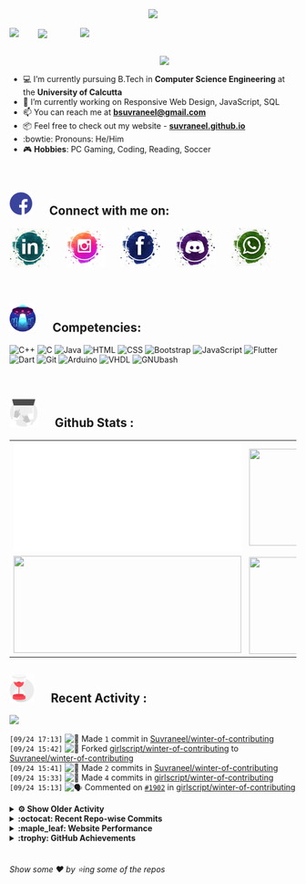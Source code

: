 <!--
[![Header](https://raw.githubusercontent.com/Suvraneel/Suvraneel/master/res/Github%20readme%20Header.png "Portfolio Website")]
(https://suvraneel.github.io/)
-->
<p align="center">
<img src="https://profile-counter.glitch.me/{Suvraneel}/count.svg"></p>

<p>
  <a href=https://open.spotify.com/user/4bio4arq8izb9sba4ly6al54v>
   <img align="right" src="https://spotify-diablo.vercel.app/api/spotify" height=auto width="380">
  </a>
  <img align="center" src="https://readme-typing-svg.herokuapp.com?font=Playfair+Display&color=F70000&size=30&center=true&vCenter=true&multiline=true&weight=100&height=100&width=220&lines=Hey+there%2C;I'm+Suvraneel+!">
  <img align="left" src="https://media.tenor.com/images/043986fe5f470eeb6d86515e6cda30fe/tenor.gif" width="50">
</p>
<br>
<a href="https://suvraneel.github.io" target="_blank"><img align='right' src="https://raw.githubusercontent.com/Suvraneel/Suvraneel/master/res/readme_banner.gif" width="240" height="auto"></a>
<br>

- :computer: I’m currently pursuing B.Tech in **Computer Science Engineering** at the **University of Calcutta**
- :crystal_ball: I’m currently working on Responsive Web Design, JavaScript, SQL
- :mailbox: You can reach me at **bsuvraneel@gmail.com**
- :package: Feel free to check out my website - [**suvraneel.github.io**](https://suvraneel.github.io/)
- :bowtie: Pronouns: He/Him
- :video_game: **Hobbies**: PC Gaming, Coding, Reading, Soccer

<br>
<h2 align=left>
<img src="https://raw.githubusercontent.com/Suvraneel/Suvraneel/master/res/social.gif" height="40" width= auto>
&nbsp;&nbsp;&nbsp;&nbsp;
Connect with me on:
<br></h2>

<p>
<a href="https://www.linkedin.com/in/suvraneel-bhuin" target="_blank">
<img src="https://raw.githubusercontent.com/Suvraneel/Suvraneel/master/res/in.png" height="70" width= auto></a>
&nbsp;&nbsp;&nbsp;&nbsp;&nbsp;
<a href="https://www.instagram.com/el_diablo_suvraneel" target="_blank">
<img src="https://github.com/Suvraneel/Suvraneel/blob/master/res/ig.png" height="70" width= auto></a>
&nbsp;&nbsp;&nbsp;&nbsp;&nbsp;
<!--<a href="https://github.com/Suvraneel" target="_blank">
<img src="https://raw.githubusercontent.com/Suvraneel/Suvraneel/master/res/github.png" height="35" width= auto></a>
&nbsp;&nbsp;&nbsp;&nbsp;&nbsp;-->
<a href="https://www.facebook.com/suvraneel.bhuin" target="_blank">
<img src="https://raw.githubusercontent.com/Suvraneel/Suvraneel/master/res/fb.png" height="70" width= auto></a>
&nbsp;&nbsp;&nbsp;&nbsp;&nbsp;
<a href="https://discord.com/users/851345743935045652/" id="discord">
<img src="https://raw.githubusercontent.com/Suvraneel/Suvraneel/master/res/dc.jpg" height="70" width= auto></a>
&nbsp;&nbsp;&nbsp;&nbsp;&nbsp;
<a href="https://api.whatsapp.com/send?phone=917001967224&text=Hi!%20Suvraneel!!" id="whatsapp">
<img src="https://raw.githubusercontent.com/Suvraneel/Suvraneel/master/res/wp.png" height="70" width= auto></a>
</p>

<!-- Attribution: "Icon made by Freepik from www.flaticon.com"-->
<!--
- **Gmail**: &nbsp;&nbsp;&nbsp;&nbsp;&nbsp;&nbsp;&nbsp;&nbsp;&nbsp;&nbsp;&nbsp;&nbsp; bsuvraneel@gmail.com
- **LinkedIn**: &nbsp;&nbsp;&nbsp;&nbsp;&nbsp;&nbsp;&nbsp;&nbsp; https://www.linkedin.com/in/suvraneel-bhuin/
- **Facebook**: &nbsp;&nbsp;&nbsp;&nbsp;&nbsp;&nbsp; https://www.facebook.com/suvraneel.bhuin
- **Instagram**: &nbsp;&nbsp;&nbsp;&nbsp;&nbsp; https://www.instagram.com/el_diablo_suvraneel
- **Discord**: &nbsp;&nbsp;&nbsp;&nbsp;&nbsp;&nbsp;&nbsp;&nbsp;&nbsp; https://discord.com/users/851345743935045652/
- **WhatsApp**: &nbsp;&nbsp;&nbsp; [+91 7001967224](https://api.whatsapp.com/send?phone=917001967224&text=Hi!%20Suvraneel!!)
-->

<br>
<h2 align=left>
<img src="https://raw.githubusercontent.com/Suvraneel/Suvraneel/master/res/ufo.gif" height="50" width= auto>
&nbsp;&nbsp;&nbsp;&nbsp;
Competencies:
<br></h2>

![C++](https://img.shields.io/badge/CPP-blue?style=for-the-badge&logo=cplusplus&labelColor=006199)
![C](https://img.shields.io/badge/C-black?style=for-the-badge&logo=c&labelColor=black&color=404040)
![Java](https://img.shields.io/badge/Java-orange?style=for-the-badge&logo=java&labelColor=e65c00&color=FE7D37)
![HTML](https://img.shields.io/badge/HTML5-black?style=for-the-badge&logo=html5&labelColor=black&color=red)
![CSS](https://img.shields.io/badge/CSS3-blue?style=for-the-badge&logo=css3&labelColor=006199)
![Bootstrap](https://img.shields.io/badge/Bootstrap-purple?style=for-the-badge&logo=bootstrap&labelColor=black&color=7952B3)
![JavaScript](https://img.shields.io/badge/Javascript-yellow?style=for-the-badge&logo=javascript&labelColor=black&color=DFA200)
![Flutter](https://img.shields.io/badge/Flutter-blue?style=for-the-badge&logo=flutter&labelColor=0a97c2&color=0dbdf2)
![Dart](https://img.shields.io/badge/Dart-blue?style=for-the-badge&logo=dart&labelColor=1f7a7a&color=2eb8b8)
![Git](https://img.shields.io/badge/Git-red?style=for-the-badge&logo=git&labelColor=black&color=red)
![Arduino](https://img.shields.io/badge/Arduino-blue?style=for-the-badge&logo=arduino&labelColor=black&color=00979D)
![VHDL](https://img.shields.io/badge/VHDL-red?style=for-the-badge&logo=xilinx&labelColor=cc0000&color=ff4d4d)
![GNUbash](https://img.shields.io/badge/GNU_Bash-blue?style=for-the-badge&logo=gnubash&labelColor=black&color=4EAA25)

<br>
<h2 align=left>
<img src="https://raw.githubusercontent.com/Suvraneel/Suvraneel/master/res/laptop.gif" height="50" width= auto>
&nbsp;&nbsp;&nbsp;&nbsp;
Github Stats :
<br></h2>

<table>
  <tr>
    <td align="center">
      <img alt="" width="400" src="https://github.com/Suvraneel/Suvraneel/blob/master/metrics.plugin.isocalendar.svg">
    </td>
    <td align="center">
        <img align="right" src ="https://github-readme-stats.vercel.app/api/top-langs/?username=suvraneel&layout=compact&hide_border=true&theme=vision-friendly-dark&langs_count=10&hide=jupyter%20notebook,tex,php" height="170px" width="360px">
    </td>
  </tr>
  <tr>
    <td align="center">
      <img alt="" width="400" src="https://github-readme-stats.vercel.app/api?username=suvraneel&show_icons=true&theme=vision-friendly-dark&hide_border=true" width="360px" height="170px" >
    </td>
    <td align="center">
        <img align="right" src ="https://github-readme-streak-stats.herokuapp.com?user=suvraneel&theme=vision-friendly-dark&hide_border=true" width="360px" height="170px">
    </td>
  </tr>
</table>

<!--
  <img align="left" src="https://github.com/lowlighter/lowlighter/blob/master/metrics.plugin.isocalendar.svg" width="300" height="180">
  <img align="right" src ="https://github-readme-stats.vercel.app/api/top-langs/?username=suvraneel&layout=compact&hide_border=true&theme=vision-friendly-dark&langs_count=10&hide=jupyter%20notebook,tex,php" width="300" height="180">
  <img align="left" src = "https://github-readme-stats.vercel.app/api?username=suvraneel&show_icons=true&theme=vision-friendly-dark&hide_border=true" width="300" height="180">
  <img align="right" src = "https://github-readme-streak-stats.herokuapp.com?user=suvraneel&theme=vision-friendly-dark&hide_border=true" width="300" height="180">
-->

<h2 align="left">
<img src="https://raw.githubusercontent.com/Suvraneel/Suvraneel/master/res/hourglass1.gif" height="50" width= auto>
&nbsp;&nbsp;&nbsp;&nbsp;
Recent Activity :
<br></h2>

<img src="https://activity-graph.herokuapp.com/graph?username=Suvraneel&bg_color=000000&line=ffb812&area=true&color=8135fc&hide_border=true&hide_title=true">

<!--START_SECTION:activity-->
`[09/24 17:13]` <img alt="📝" src="https://github.com/cheesits456/github-activity-readme/raw/master/icons/commit.png" align="top" height="18"> Made `1` commit in [Suvraneel/winter-of-contributing](https://github.com/Suvraneel/winter-of-contributing)  
`[09/24 15:42]` <img alt="🍴" src="https://github.com/cheesits456/github-activity-readme/raw/master/icons/fork.png" align="top" height="18"> Forked [girlscript/winter-of-contributing](https://github.com/girlscript/winter-of-contributing) to [Suvraneel/winter-of-contributing](https://github.com/Suvraneel/winter-of-contributing)  
`[09/24 15:41]` <img alt="📝" src="https://github.com/cheesits456/github-activity-readme/raw/master/icons/commit.png" align="top" height="18"> Made `2` commits in [Suvraneel/winter-of-contributing](https://github.com/Suvraneel/winter-of-contributing)  
`[09/24 15:33]` <img alt="📝" src="https://github.com/cheesits456/github-activity-readme/raw/master/icons/commit.png" align="top" height="18"> Made `4` commits in [girlscript/winter-of-contributing](https://github.com/girlscript/winter-of-contributing)  
`[09/24 15:13]` <img alt="🗣" src="https://github.com/cheesits456/github-activity-readme/raw/master/icons/comment.png" align="top" height="18"> Commented on [`#1902`](https://github.com//girlscript/winter-of-contributing/issues/1902 'Create polymorphism.md file which contain polymorphism in document form') in [girlscript/winter-of-contributing](https://github.com/girlscript/winter-of-contributing)  

<details><summary><b> ⚙️ Show Older Activity</b></summary>

`[09/24 15:00]` <img alt="🗣" src="https://github.com/cheesits456/github-activity-readme/raw/master/icons/comment.png" align="top" height="18"> Commented on [`#1480`](https://github.com//girlscript/winter-of-contributing/issues/1480 'C/CPP: Concept of OOPS') in [girlscript/winter-of-contributing](https://github.com/girlscript/winter-of-contributing)  
`[09/24 15:00]` <img alt="❗️" src="https://github.com/cheesits456/github-activity-readme/raw/master/icons/issue.png" align="top" height="18"> Closed issue [`#1480`](https://github.com//girlscript/winter-of-contributing/issues/1480 'C/CPP: Concept of OOPS') in [girlscript/winter-of-contributing](https://github.com/girlscript/winter-of-contributing)  
`[09/24 14:54]` <img alt="❗️" src="https://github.com/cheesits456/github-activity-readme/raw/master/icons/issue.png" align="top" height="18"> Closed issue [`#1670`](https://github.com//girlscript/winter-of-contributing/issues/1670 'Polymorphism in Cpp (oops)') in [girlscript/winter-of-contributing](https://github.com/girlscript/winter-of-contributing)  
`[09/24 14:54]` <img alt="🗣" src="https://github.com/cheesits456/github-activity-readme/raw/master/icons/comment.png" align="top" height="18"> Commented on [`#1670`](https://github.com//girlscript/winter-of-contributing/issues/1670 'Polymorphism in Cpp (oops)') in [girlscript/winter-of-contributing](https://github.com/girlscript/winter-of-contributing)  
`[09/24 13:41]` <img alt="📝" src="https://github.com/cheesits456/github-activity-readme/raw/master/icons/commit.png" align="top" height="18"> Made `6` commits in [girlscript/winter-of-contributing](https://github.com/girlscript/winter-of-contributing)  
`[09/24 13:41]` <img alt="🎉" src="https://github.com/cheesits456/github-activity-readme/raw/master/icons/merge.png" align="top" height="18"> Merged PR [`#2440`](https://github.com//girlscript/winter-of-contributing/pull/2440 'Hashing in C++ #2211') in [girlscript/winter-of-contributing](https://github.com/girlscript/winter-of-contributing)  
`[09/24 13:40]` <img alt="🗣" src="https://github.com/cheesits456/github-activity-readme/raw/master/icons/comment.png" align="top" height="18"> Commented on [`#2440`](https://github.com//girlscript/winter-of-contributing/issues/2440 'Hashing in C++ #2211') in [girlscript/winter-of-contributing](https://github.com/girlscript/winter-of-contributing)  
`[09/24 13:34]` <img alt="🗣" src="https://github.com/cheesits456/github-activity-readme/raw/master/icons/comment.png" align="top" height="18"> Commented on [`#2386`](https://github.com//girlscript/winter-of-contributing/issues/2386 'Introduction to Operating system in C/CPP domain') in [girlscript/winter-of-contributing](https://github.com/girlscript/winter-of-contributing)  
`[09/24 13:33]` <img alt="🗣" src="https://github.com/cheesits456/github-activity-readme/raw/master/icons/comment.png" align="top" height="18"> Commented on [`#2315`](https://github.com//girlscript/winter-of-contributing/issues/2315 'Operator Overloading in C++') in [girlscript/winter-of-contributing](https://github.com/girlscript/winter-of-contributing)  
`[09/24 13:32]` <img alt="📝" src="https://github.com/cheesits456/github-activity-readme/raw/master/icons/commit.png" align="top" height="18"> Made `5` commits in [girlscript/winter-of-contributing](https://github.com/girlscript/winter-of-contributing)  
`[09/24 13:32]` <img alt="🎉" src="https://github.com/cheesits456/github-activity-readme/raw/master/icons/merge.png" align="top" height="18"> Merged PR [`#2315`](https://github.com//girlscript/winter-of-contributing/pull/2315 'Operator Overloading in C++') in [girlscript/winter-of-contributing](https://github.com/girlscript/winter-of-contributing)  
`[09/24 13:29]` <img alt="🗣" src="https://github.com/cheesits456/github-activity-readme/raw/master/icons/comment.png" align="top" height="18"> Commented on [`#2186`](https://github.com//girlscript/winter-of-contributing/issues/2186 'CPP: Classes and object concept c++ in video form #981') in [girlscript/winter-of-contributing](https://github.com/girlscript/winter-of-contributing)  
`[09/24 13:27]` <img alt="🗣" src="https://github.com/cheesits456/github-activity-readme/raw/master/icons/comment.png" align="top" height="18"> Commented on [`#1904`](https://github.com//girlscript/winter-of-contributing/issues/1904 'Stock Span Documentation') in [girlscript/winter-of-contributing](https://github.com/girlscript/winter-of-contributing)  
`[09/24 13:23]` <img alt="❗️" src="https://github.com/cheesits456/github-activity-readme/raw/master/icons/issue.png" align="top" height="18"> Closed issue [`#1870`](https://github.com//girlscript/winter-of-contributing/issues/1870 'Update readme with Relative Links') in [girlscript/winter-of-contributing](https://github.com/girlscript/winter-of-contributing)  
`[09/24 13:22]` <img alt="📝" src="https://github.com/cheesits456/github-activity-readme/raw/master/icons/commit.png" align="top" height="18"> Made `23` commits in [girlscript/winter-of-contributing](https://github.com/girlscript/winter-of-contributing)  
`[09/24 13:22]` <img alt="🎉" src="https://github.com/cheesits456/github-activity-readme/raw/master/icons/merge.png" align="top" height="18"> Merged PR [`#2242`](https://github.com//girlscript/winter-of-contributing/pull/2242 'C_CPP : Red Black Trees in C') in [girlscript/winter-of-contributing](https://github.com/girlscript/winter-of-contributing)  
`[09/24 13:22]` <img alt="🗣" src="https://github.com/cheesits456/github-activity-readme/raw/master/icons/comment.png" align="top" height="18"> Commented on [`#2242`](https://github.com//girlscript/winter-of-contributing/issues/2242 'C_CPP : Red Black Trees in C') in [girlscript/winter-of-contributing](https://github.com/girlscript/winter-of-contributing)  
`[09/24 13:20]` <img alt="📝" src="https://github.com/cheesits456/github-activity-readme/raw/master/icons/commit.png" align="top" height="18"> Made `1` commit in [a-rcane/winter-of-contributing](https://github.com/a-rcane/winter-of-contributing)  
`[09/24 13:16]` <img alt="❗️" src="https://github.com/cheesits456/github-activity-readme/raw/master/icons/issue.png" align="top" height="18"> Closed issue [`#1707`](https://github.com//girlscript/winter-of-contributing/issues/1707 'Update C_CPP readme with links') in [girlscript/winter-of-contributing](https://github.com/girlscript/winter-of-contributing)  
`[09/24 13:15]` <img alt="🗣" src="https://github.com/cheesits456/github-activity-readme/raw/master/icons/comment.png" align="top" height="18"> Commented on [`#834`](https://github.com//girlscript/winter-of-contributing/issues/834 'C_CPP :- Introduction to C') in [girlscript/winter-of-contributing](https://github.com/girlscript/winter-of-contributing)  
`[09/24 13:12]` <img alt="🗣" src="https://github.com/cheesits456/github-activity-readme/raw/master/icons/comment.png" align="top" height="18"> Commented on [`#734`](https://github.com//girlscript/winter-of-contributing/issues/734 '"Postfix to Prefix" conversion in C ') in [girlscript/winter-of-contributing](https://github.com/girlscript/winter-of-contributing)  
`[09/24 13:10]` <img alt="❗️" src="https://github.com/cheesits456/github-activity-readme/raw/master/icons/issue.png" align="top" height="18"> Closed issue [`#699`](https://github.com//girlscript/winter-of-contributing/issues/699 'DSA 1.1.5.1 Arrays: Standard Problems (Problem 1)') in [girlscript/winter-of-contributing](https://github.com/girlscript/winter-of-contributing)  
`[09/24 13:10]` <img alt="🗣" src="https://github.com/cheesits456/github-activity-readme/raw/master/icons/comment.png" align="top" height="18"> Commented on [`#699`](https://github.com//girlscript/winter-of-contributing/issues/699 'DSA 1.1.5.1 Arrays: Standard Problems (Problem 1)') in [girlscript/winter-of-contributing](https://github.com/girlscript/winter-of-contributing)  
`[09/24 13:08]` <img alt="🗣" src="https://github.com/cheesits456/github-activity-readme/raw/master/icons/comment.png" align="top" height="18"> Commented on [`#1904`](https://github.com//girlscript/winter-of-contributing/issues/1904 'Stock Span Documentation') in [girlscript/winter-of-contributing](https://github.com/girlscript/winter-of-contributing)  
`[09/24 13:07]` <img alt="📝" src="https://github.com/cheesits456/github-activity-readme/raw/master/icons/commit.png" align="top" height="18"> Made `8` commits in [girlscript/winter-of-contributing](https://github.com/girlscript/winter-of-contributing)  
`[09/24 13:07]` <img alt="🎉" src="https://github.com/cheesits456/github-activity-readme/raw/master/icons/merge.png" align="top" height="18"> Merged PR [`#1769`](https://github.com//girlscript/winter-of-contributing/pull/1769 'Create classes_and_objects.md') in [girlscript/winter-of-contributing](https://github.com/girlscript/winter-of-contributing)  
`[09/24 13:07]` <img alt="🗣" src="https://github.com/cheesits456/github-activity-readme/raw/master/icons/comment.png" align="top" height="18"> Commented on [`#1769`](https://github.com//girlscript/winter-of-contributing/issues/1769 'Create classes_and_objects.md') in [girlscript/winter-of-contributing](https://github.com/girlscript/winter-of-contributing)  
`[09/24 13:05]` <img alt="🗣" src="https://github.com/cheesits456/github-activity-readme/raw/master/icons/comment.png" align="top" height="18"> Commented on [`#2297`](https://github.com//girlscript/winter-of-contributing/issues/2297 'Created Documentation on Recursion') in [girlscript/winter-of-contributing](https://github.com/girlscript/winter-of-contributing)  
`[09/24 13:04]` <img alt="📝" src="https://github.com/cheesits456/github-activity-readme/raw/master/icons/commit.png" align="top" height="18"> Made `3` commits in [girlscript/winter-of-contributing](https://github.com/girlscript/winter-of-contributing)  
`[09/24 13:04]` <img alt="🎉" src="https://github.com/cheesits456/github-activity-readme/raw/master/icons/merge.png" align="top" height="18"> Merged PR [`#2297`](https://github.com//girlscript/winter-of-contributing/pull/2297 'Created Documentation on Recursion') in [girlscript/winter-of-contributing](https://github.com/girlscript/winter-of-contributing)  
`[09/24 12:57]` <img alt="🗣" src="https://github.com/cheesits456/github-activity-readme/raw/master/icons/comment.png" align="top" height="18"> Commented on [`#1249`](https://github.com//girlscript/winter-of-contributing/issues/1249 'INSERTION SORT IN CPP') in [girlscript/winter-of-contributing](https://github.com/girlscript/winter-of-contributing)  
`[09/24 12:52]` <img alt="🗣" src="https://github.com/cheesits456/github-activity-readme/raw/master/icons/comment.png" align="top" height="18"> Commented on [`#2440`](https://github.com//girlscript/winter-of-contributing/issues/2440 'Hashing in C++ #2211') in [girlscript/winter-of-contributing](https://github.com/girlscript/winter-of-contributing)  
`[09/24 12:43]` <img alt="🔍" src="https://github.com/cheesits456/github-activity-readme/raw/master/icons/review.png" align="top" height="18"> Reviewed [`#2073`](https://github.com//girlscript/winter-of-contributing/pull/2073 'Stack NGR problem') in [girlscript/winter-of-contributing](https://github.com/girlscript/winter-of-contributing)  
`[09/24 12:43]` <img alt="🔍" src="https://github.com/cheesits456/github-activity-readme/raw/master/icons/review.png" align="top" height="18"> Reviewed [`#2073`](https://github.com//girlscript/winter-of-contributing/pull/2073 'Stack NGR problem') in [girlscript/winter-of-contributing](https://github.com/girlscript/winter-of-contributing)  
`[09/24 12:27]` <img alt="🗣" src="https://github.com/cheesits456/github-activity-readme/raw/master/icons/comment.png" align="top" height="18"> Commented on [`#2393`](https://github.com//girlscript/winter-of-contributing/issues/2393 'Priority queue') in [girlscript/winter-of-contributing](https://github.com/girlscript/winter-of-contributing)  
`[09/24 12:27]` <img alt="📝" src="https://github.com/cheesits456/github-activity-readme/raw/master/icons/commit.png" align="top" height="18"> Made `10` commits in [girlscript/winter-of-contributing](https://github.com/girlscript/winter-of-contributing)  
`[09/24 12:27]` <img alt="🎉" src="https://github.com/cheesits456/github-activity-readme/raw/master/icons/merge.png" align="top" height="18"> Merged PR [`#2393`](https://github.com//girlscript/winter-of-contributing/pull/2393 'Priority queue') in [girlscript/winter-of-contributing](https://github.com/girlscript/winter-of-contributing)  
`[09/24 12:23]` <img alt="🗣" src="https://github.com/cheesits456/github-activity-readme/raw/master/icons/comment.png" align="top" height="18"> Commented on [`#2440`](https://github.com//girlscript/winter-of-contributing/issues/2440 'Hashing in C++ #2211') in [girlscript/winter-of-contributing](https://github.com/girlscript/winter-of-contributing)  
`[09/24 11:56]` <img alt="🔍" src="https://github.com/cheesits456/github-activity-readme/raw/master/icons/review.png" align="top" height="18"> Reviewed [`#2440`](https://github.com//girlscript/winter-of-contributing/pull/2440 'Hashing in C++ #2211') in [girlscript/winter-of-contributing](https://github.com/girlscript/winter-of-contributing)  
`[09/24 11:56]` <img alt="🔍" src="https://github.com/cheesits456/github-activity-readme/raw/master/icons/review.png" align="top" height="18"> Reviewed [`#2440`](https://github.com//girlscript/winter-of-contributing/pull/2440 'Hashing in C++ #2211') in [girlscript/winter-of-contributing](https://github.com/girlscript/winter-of-contributing)  
`[09/24 11:50]` <img alt="🗣" src="https://github.com/cheesits456/github-activity-readme/raw/master/icons/comment.png" align="top" height="18"> Commented on [`#2440`](https://github.com//girlscript/winter-of-contributing/issues/2440 'Hashing in C++ #2211') in [girlscript/winter-of-contributing](https://github.com/girlscript/winter-of-contributing)  
`[09/24 10:51]` <img alt="📝" src="https://github.com/cheesits456/github-activity-readme/raw/master/icons/commit.png" align="top" height="18"> Made `5` commits in [girlscript/winter-of-contributing](https://github.com/girlscript/winter-of-contributing)  
`[09/24 10:51]` <img alt="🎉" src="https://github.com/cheesits456/github-activity-readme/raw/master/icons/merge.png" align="top" height="18"> Merged PR [`#2369`](https://github.com//girlscript/winter-of-contributing/pull/2369 'C_CPP: Pre-Defined Manipulator') in [girlscript/winter-of-contributing](https://github.com/girlscript/winter-of-contributing)  
`[09/24 10:46]` <img alt="🔍" src="https://github.com/cheesits456/github-activity-readme/raw/master/icons/review.png" align="top" height="18"> Reviewed [`#2369`](https://github.com//girlscript/winter-of-contributing/pull/2369 'C_CPP: Pre-Defined Manipulator') in [girlscript/winter-of-contributing](https://github.com/girlscript/winter-of-contributing)  
`[09/24 10:45]` <img alt="🔍" src="https://github.com/cheesits456/github-activity-readme/raw/master/icons/review.png" align="top" height="18"> Reviewed [`#2369`](https://github.com//girlscript/winter-of-contributing/pull/2369 'C_CPP: Pre-Defined Manipulator') in [girlscript/winter-of-contributing](https://github.com/girlscript/winter-of-contributing)  
`[09/24 10:45]` <img alt="🔍" src="https://github.com/cheesits456/github-activity-readme/raw/master/icons/review.png" align="top" height="18"> Reviewed [`#2369`](https://github.com//girlscript/winter-of-contributing/pull/2369 'C_CPP: Pre-Defined Manipulator') in [girlscript/winter-of-contributing](https://github.com/girlscript/winter-of-contributing)  
`[09/24 10:20]` <img alt="🔍" src="https://github.com/cheesits456/github-activity-readme/raw/master/icons/review.png" align="top" height="18"> Reviewed [`#2393`](https://github.com//girlscript/winter-of-contributing/pull/2393 'Priority queue') in [girlscript/winter-of-contributing](https://github.com/girlscript/winter-of-contributing)  
`[09/24 10:09]` <img alt="📝" src="https://github.com/cheesits456/github-activity-readme/raw/master/icons/commit.png" align="top" height="18"> Made `1` commit in [Raghavshalu/winter-of-contributing](https://github.com/Raghavshalu/winter-of-contributing)  
`[09/24 08:40]` <img alt="❌" src="https://github.com/cheesits456/github-activity-readme/raw/master/icons/pr-close.png" align="top" height="18"> Closed PR [`#2185`](https://github.com//girlscript/winter-of-contributing/pull/2185 'C cpp') in [girlscript/winter-of-contributing](https://github.com/girlscript/winter-of-contributing)  
`[09/24 08:31]` <img alt="🗣" src="https://github.com/cheesits456/github-activity-readme/raw/master/icons/comment.png" align="top" height="18"> Commented on [`#2185`](https://github.com//girlscript/winter-of-contributing/issues/2185 'C cpp') in [girlscript/winter-of-contributing](https://github.com/girlscript/winter-of-contributing)  
`[09/24 08:22]` <img alt="🗣" src="https://github.com/cheesits456/github-activity-readme/raw/master/icons/comment.png" align="top" height="18"> Commented on [`#2315`](https://github.com//girlscript/winter-of-contributing/issues/2315 'Operator Overloading in C++') in [girlscript/winter-of-contributing](https://github.com/girlscript/winter-of-contributing)  
`[09/24 08:16]` <img alt="🔍" src="https://github.com/cheesits456/github-activity-readme/raw/master/icons/review.png" align="top" height="18"> Reviewed [`#2394`](https://github.com//girlscript/winter-of-contributing/pull/2394 'C/cpp: Bubble Sort') in [girlscript/winter-of-contributing](https://github.com/girlscript/winter-of-contributing)  
`[09/24 08:16]` <img alt="🔍" src="https://github.com/cheesits456/github-activity-readme/raw/master/icons/review.png" align="top" height="18"> Reviewed [`#2394`](https://github.com//girlscript/winter-of-contributing/pull/2394 'C/cpp: Bubble Sort') in [girlscript/winter-of-contributing](https://github.com/girlscript/winter-of-contributing)  
`[09/24 07:18]` <img alt="🗣" src="https://github.com/cheesits456/github-activity-readme/raw/master/icons/comment.png" align="top" height="18"> Commented on [`#2367`](https://github.com//girlscript/winter-of-contributing/issues/2367 'Update Operator_Overloading_readme.md') in [girlscript/winter-of-contributing](https://github.com/girlscript/winter-of-contributing)  
`[09/24 07:06]` <img alt="❌" src="https://github.com/cheesits456/github-activity-readme/raw/master/icons/pr-close.png" align="top" height="18"> Closed PR [`#1866`](https://github.com//girlscript/winter-of-contributing/pull/1866 'Polymorphism') in [girlscript/winter-of-contributing](https://github.com/girlscript/winter-of-contributing)  
`[09/24 07:06]` <img alt="🗣" src="https://github.com/cheesits456/github-activity-readme/raw/master/icons/comment.png" align="top" height="18"> Commented on [`#1866`](https://github.com//girlscript/winter-of-contributing/issues/1866 'Polymorphism') in [girlscript/winter-of-contributing](https://github.com/girlscript/winter-of-contributing)  
`[09/24 06:44]` <img alt="❌" src="https://github.com/cheesits456/github-activity-readme/raw/master/icons/pr-close.png" align="top" height="18"> Closed PR [`#2148`](https://github.com//girlscript/winter-of-contributing/pull/2148 'Priority_Queue') in [girlscript/winter-of-contributing](https://github.com/girlscript/winter-of-contributing)  
`[09/24 06:40]` <img alt="📝" src="https://github.com/cheesits456/github-activity-readme/raw/master/icons/commit.png" align="top" height="18"> Made `8` commits in [girlscript/winter-of-contributing](https://github.com/girlscript/winter-of-contributing)  
`[09/24 06:40]` <img alt="🎉" src="https://github.com/cheesits456/github-activity-readme/raw/master/icons/merge.png" align="top" height="18"> Merged PR [`#1487`](https://github.com//girlscript/winter-of-contributing/pull/1487 'C_CPP : Introduction to Friend function with examples ') in [girlscript/winter-of-contributing](https://github.com/girlscript/winter-of-contributing)  
`[09/24 06:40]` <img alt="🗣" src="https://github.com/cheesits456/github-activity-readme/raw/master/icons/comment.png" align="top" height="18"> Commented on [`#1487`](https://github.com//girlscript/winter-of-contributing/issues/1487 'C_CPP : Introduction to Friend function with examples ') in [girlscript/winter-of-contributing](https://github.com/girlscript/winter-of-contributing)  
`[09/24 05:38]` <img alt="🗣" src="https://github.com/cheesits456/github-activity-readme/raw/master/icons/comment.png" align="top" height="18"> Commented on [`#2004`](https://github.com//girlscript/winter-of-contributing/issues/2004 'Bubble Sort') in [girlscript/winter-of-contributing](https://github.com/girlscript/winter-of-contributing)  
`[09/24 05:34]` <img alt="🗣" src="https://github.com/cheesits456/github-activity-readme/raw/master/icons/comment.png" align="top" height="18"> Commented on [`#2004`](https://github.com//girlscript/winter-of-contributing/issues/2004 'Bubble Sort') in [girlscript/winter-of-contributing](https://github.com/girlscript/winter-of-contributing)  
`[09/24 05:18]` <img alt="❌" src="https://github.com/cheesits456/github-activity-readme/raw/master/icons/pr-close.png" align="top" height="18"> Closed PR [`#1945`](https://github.com//girlscript/winter-of-contributing/pull/1945 'C cpp') in [girlscript/winter-of-contributing](https://github.com/girlscript/winter-of-contributing)  
`[09/23 20:32]` <img alt="🔍" src="https://github.com/cheesits456/github-activity-readme/raw/master/icons/review.png" align="top" height="18"> Reviewed [`#2315`](https://github.com//girlscript/winter-of-contributing/pull/2315 'Operator Overloading in C++') in [girlscript/winter-of-contributing](https://github.com/girlscript/winter-of-contributing)  
`[09/23 20:28]` <img alt="🗣" src="https://github.com/cheesits456/github-activity-readme/raw/master/icons/comment.png" align="top" height="18"> Commented on [`#2315`](https://github.com//girlscript/winter-of-contributing/issues/2315 'Operator Overloading in C++') in [girlscript/winter-of-contributing](https://github.com/girlscript/winter-of-contributing)  
`[09/23 20:27]` <img alt="🔍" src="https://github.com/cheesits456/github-activity-readme/raw/master/icons/review.png" align="top" height="18"> Reviewed [`#2315`](https://github.com//girlscript/winter-of-contributing/pull/2315 'Operator Overloading in C++') in [girlscript/winter-of-contributing](https://github.com/girlscript/winter-of-contributing)  
`[09/23 20:25]` <img alt="🔍" src="https://github.com/cheesits456/github-activity-readme/raw/master/icons/review.png" align="top" height="18"> Reviewed [`#2315`](https://github.com//girlscript/winter-of-contributing/pull/2315 'Operator Overloading in C++') in [girlscript/winter-of-contributing](https://github.com/girlscript/winter-of-contributing)  
`[09/23 20:25]` <img alt="🔍" src="https://github.com/cheesits456/github-activity-readme/raw/master/icons/review.png" align="top" height="18"> Reviewed [`#2315`](https://github.com//girlscript/winter-of-contributing/pull/2315 'Operator Overloading in C++') in [girlscript/winter-of-contributing](https://github.com/girlscript/winter-of-contributing)  
`[09/23 19:12]` <img alt="🔍" src="https://github.com/cheesits456/github-activity-readme/raw/master/icons/review.png" align="top" height="18"> Reviewed [`#2242`](https://github.com//girlscript/winter-of-contributing/pull/2242 'C_CPP : Red Black Trees in C') in [girlscript/winter-of-contributing](https://github.com/girlscript/winter-of-contributing)  
`[09/23 19:09]` <img alt="🗣" src="https://github.com/cheesits456/github-activity-readme/raw/master/icons/comment.png" align="top" height="18"> Commented on [`#2290`](https://github.com//girlscript/winter-of-contributing/issues/2290 'Boolean variables in C/C++') in [girlscript/winter-of-contributing](https://github.com/girlscript/winter-of-contributing)  
`[09/23 18:55]` <img alt="🗣" src="https://github.com/cheesits456/github-activity-readme/raw/master/icons/comment.png" align="top" height="18"> Commented on [`#1769`](https://github.com//girlscript/winter-of-contributing/issues/1769 'Create classes_and_objects.md') in [girlscript/winter-of-contributing](https://github.com/girlscript/winter-of-contributing)  
`[09/23 18:36]` <img alt="📝" src="https://github.com/cheesits456/github-activity-readme/raw/master/icons/commit.png" align="top" height="18"> Made `5` commits in [girlscript/winter-of-contributing](https://github.com/girlscript/winter-of-contributing)  
`[09/23 18:36]` <img alt="🎉" src="https://github.com/cheesits456/github-activity-readme/raw/master/icons/merge.png" align="top" height="18"> Merged PR [`#2184`](https://github.com//girlscript/winter-of-contributing/pull/2184 'C_CPP: Stream Class Model in C++') in [girlscript/winter-of-contributing](https://github.com/girlscript/winter-of-contributing)  
`[09/23 18:36]` <img alt="🗣" src="https://github.com/cheesits456/github-activity-readme/raw/master/icons/comment.png" align="top" height="18"> Commented on [`#2184`](https://github.com//girlscript/winter-of-contributing/issues/2184 'C_CPP: Stream Class Model in C++') in [girlscript/winter-of-contributing](https://github.com/girlscript/winter-of-contributing)  
`[09/23 18:26]` <img alt="🗣" src="https://github.com/cheesits456/github-activity-readme/raw/master/icons/comment.png" align="top" height="18"> Commented on [`#2133`](https://github.com//girlscript/winter-of-contributing/issues/2133 ' Vectors in C++.md') in [girlscript/winter-of-contributing](https://github.com/girlscript/winter-of-contributing)  
`[09/23 18:25]` <img alt="📝" src="https://github.com/cheesits456/github-activity-readme/raw/master/icons/commit.png" align="top" height="18"> Made `4` commits in [girlscript/winter-of-contributing](https://github.com/girlscript/winter-of-contributing)  
`[09/23 18:25]` <img alt="🎉" src="https://github.com/cheesits456/github-activity-readme/raw/master/icons/merge.png" align="top" height="18"> Merged PR [`#2133`](https://github.com//girlscript/winter-of-contributing/pull/2133 ' Vectors in C++.md') in [girlscript/winter-of-contributing](https://github.com/girlscript/winter-of-contributing)  
`[09/23 18:25]` <img alt="📝" src="https://github.com/cheesits456/github-activity-readme/raw/master/icons/commit.png" align="top" height="18"> Made `1` commit in [Akriti-Choudhary/winter-of-contributing](https://github.com/Akriti-Choudhary/winter-of-contributing)  
`[09/23 18:24]` <img alt="📝" src="https://github.com/cheesits456/github-activity-readme/raw/master/icons/commit.png" align="top" height="18"> Made `2` commits in [girlscript/winter-of-contributing](https://github.com/girlscript/winter-of-contributing)  
`[09/23 17:45]` <img alt="🗣" src="https://github.com/cheesits456/github-activity-readme/raw/master/icons/comment.png" align="top" height="18"> Commented on [`#1902`](https://github.com//girlscript/winter-of-contributing/issues/1902 'Create polymorphism.md file which contain polymorphism in document form') in [girlscript/winter-of-contributing](https://github.com/girlscript/winter-of-contributing)  
`[09/23 17:44]` <img alt="❌" src="https://github.com/cheesits456/github-activity-readme/raw/master/icons/pr-close.png" align="top" height="18"> Closed PR [`#1169`](https://github.com//girlscript/winter-of-contributing/pull/1169 'Polymorphism in Document Form') in [girlscript/winter-of-contributing](https://github.com/girlscript/winter-of-contributing)  
`[09/23 17:42]` <img alt="🗣" src="https://github.com/cheesits456/github-activity-readme/raw/master/icons/comment.png" align="top" height="18"> Commented on [`#1906`](https://github.com//girlscript/winter-of-contributing/issues/1906 'I update the readme file of classes & object folder') in [girlscript/winter-of-contributing](https://github.com/girlscript/winter-of-contributing)  
`[09/23 17:42]` <img alt="❌" src="https://github.com/cheesits456/github-activity-readme/raw/master/icons/pr-close.png" align="top" height="18"> Closed PR [`#1906`](https://github.com//girlscript/winter-of-contributing/pull/1906 'I update the readme file of classes & object folder') in [girlscript/winter-of-contributing](https://github.com/girlscript/winter-of-contributing)  
`[09/23 17:13]` <img alt="🗣" src="https://github.com/cheesits456/github-activity-readme/raw/master/icons/comment.png" align="top" height="18"> Commented on [`#1911`](https://github.com//girlscript/winter-of-contributing/issues/1911 'Insertion and Extraction Operators in C++') in [girlscript/winter-of-contributing](https://github.com/girlscript/winter-of-contributing)  
`[09/23 16:58]` <img alt="🔍" src="https://github.com/cheesits456/github-activity-readme/raw/master/icons/review.png" align="top" height="18"> Reviewed [`#2297`](https://github.com//girlscript/winter-of-contributing/pull/2297 'Created Documentation on Recursion') in [girlscript/winter-of-contributing](https://github.com/girlscript/winter-of-contributing)  
`[09/23 16:57]` <img alt="🔍" src="https://github.com/cheesits456/github-activity-readme/raw/master/icons/review.png" align="top" height="18"> Reviewed [`#2297`](https://github.com//girlscript/winter-of-contributing/pull/2297 'Created Documentation on Recursion') in [girlscript/winter-of-contributing](https://github.com/girlscript/winter-of-contributing)  
`[09/23 16:23]` <img alt="📝" src="https://github.com/cheesits456/github-activity-readme/raw/master/icons/commit.png" align="top" height="18"> Made `3` commits in [girlscript/winter-of-contributing](https://github.com/girlscript/winter-of-contributing)  
`[09/23 16:16]` <img alt="📝" src="https://github.com/cheesits456/github-activity-readme/raw/master/icons/commit.png" align="top" height="18"> Made `15` commits in [Suvraneel/winter-of-contributing](https://github.com/Suvraneel/winter-of-contributing)  
`[09/23 15:11]` <img alt="📝" src="https://github.com/cheesits456/github-activity-readme/raw/master/icons/commit.png" align="top" height="18"> Made `6` commits in [girlscript/winter-of-contributing](https://github.com/girlscript/winter-of-contributing)  
`[09/23 13:04]` <img alt="📝" src="https://github.com/cheesits456/github-activity-readme/raw/master/icons/commit.png" align="top" height="18"> Made `234` commits in [Suvraneel/winter-of-contributing](https://github.com/Suvraneel/winter-of-contributing)  
`[09/23 13:04]` <img alt="🎉" src="https://github.com/cheesits456/github-activity-readme/raw/master/icons/merge.png" align="top" height="18"> Merged PR [`#10`](https://github.com//Suvraneel/winter-of-contributing/pull/10 'C cpp') in [Suvraneel/winter-of-contributing](https://github.com/Suvraneel/winter-of-contributing)  
`[09/23 13:04]` <img alt="✅" src="https://github.com/cheesits456/github-activity-readme/raw/master/icons/pr-open.png" align="top" height="18"> Opened PR [`#10`](https://github.com//Suvraneel/winter-of-contributing/pull/10 'C cpp') in [Suvraneel/winter-of-contributing](https://github.com/Suvraneel/winter-of-contributing)  
`[09/23 13:03]` <img alt="📂" src="https://github.com/cheesits456/github-activity-readme/raw/master/icons/create-branch.png" align="top" height="18"> Created branch [`patch1`](https://github.com/Suvraneel/winter-of-contributing/tree/patch1) in [Suvraneel/winter-of-contributing](https://github.com/Suvraneel/winter-of-contributing)  
`[09/23 12:53]` <img alt="📝" src="https://github.com/cheesits456/github-activity-readme/raw/master/icons/commit.png" align="top" height="18"> Made `443` commits in [Suvraneel/winter-of-contributing](https://github.com/Suvraneel/winter-of-contributing)  
`[09/23 12:52]` <img alt="🎉" src="https://github.com/cheesits456/github-activity-readme/raw/master/icons/merge.png" align="top" height="18"> Merged PR [`#9`](https://github.com//Suvraneel/winter-of-contributing/pull/9 'C cpp') in [Suvraneel/winter-of-contributing](https://github.com/Suvraneel/winter-of-contributing)  
`[09/23 12:52]` <img alt="✅" src="https://github.com/cheesits456/github-activity-readme/raw/master/icons/pr-open.png" align="top" height="18"> Opened PR [`#9`](https://github.com//Suvraneel/winter-of-contributing/pull/9 'C cpp') in [Suvraneel/winter-of-contributing](https://github.com/Suvraneel/winter-of-contributing)  
`[09/23 10:10]` <img alt="❌" src="https://github.com/cheesits456/github-activity-readme/raw/master/icons/pr-close.png" align="top" height="18"> Closed PR [`#1718`](https://github.com//girlscript/winter-of-contributing/pull/1718 'Radix Sort in C++') in [girlscript/winter-of-contributing](https://github.com/girlscript/winter-of-contributing)  
`[09/23 10:10]` <img alt="🗣" src="https://github.com/cheesits456/github-activity-readme/raw/master/icons/comment.png" align="top" height="18"> Commented on [`#1718`](https://github.com//girlscript/winter-of-contributing/issues/1718 'Radix Sort in C++') in [girlscript/winter-of-contributing](https://github.com/girlscript/winter-of-contributing)  
`[09/23 10:03]` <img alt="🗣" src="https://github.com/cheesits456/github-activity-readme/raw/master/icons/comment.png" align="top" height="18"> Commented on [`#1904`](https://github.com//girlscript/winter-of-contributing/issues/1904 'Stock Span Documentation') in [girlscript/winter-of-contributing](https://github.com/girlscript/winter-of-contributing)  
`[09/23 09:51]` <img alt="🔍" src="https://github.com/cheesits456/github-activity-readme/raw/master/icons/review.png" align="top" height="18"> Reviewed [`#1487`](https://github.com//girlscript/winter-of-contributing/pull/1487 'C_CPP : Introduction to Friend function with examples ') in [girlscript/winter-of-contributing](https://github.com/girlscript/winter-of-contributing)  
`[09/23 09:51]` <img alt="🔍" src="https://github.com/cheesits456/github-activity-readme/raw/master/icons/review.png" align="top" height="18"> Reviewed [`#1487`](https://github.com//girlscript/winter-of-contributing/pull/1487 'C_CPP : Introduction to Friend function with examples ') in [girlscript/winter-of-contributing](https://github.com/girlscript/winter-of-contributing)  
`[09/23 09:50]` <img alt="📝" src="https://github.com/cheesits456/github-activity-readme/raw/master/icons/commit.png" align="top" height="18"> Made `2` commits in [girlscript/winter-of-contributing](https://github.com/girlscript/winter-of-contributing)  
`[09/23 09:39]` <img alt="🗣" src="https://github.com/cheesits456/github-activity-readme/raw/master/icons/comment.png" align="top" height="18"> Commented on [`#834`](https://github.com//girlscript/winter-of-contributing/issues/834 'C_CPP :- Introduction to C') in [girlscript/winter-of-contributing](https://github.com/girlscript/winter-of-contributing)  
`[09/23 09:37]` <img alt="🗣" src="https://github.com/cheesits456/github-activity-readme/raw/master/icons/comment.png" align="top" height="18"> Commented on [`#734`](https://github.com//girlscript/winter-of-contributing/issues/734 '"Postfix to Prefix" conversion in C ') in [girlscript/winter-of-contributing](https://github.com/girlscript/winter-of-contributing)  
`[09/23 09:33]` <img alt="📝" src="https://github.com/cheesits456/github-activity-readme/raw/master/icons/commit.png" align="top" height="18"> Made `5` commits in [girlscript/winter-of-contributing](https://github.com/girlscript/winter-of-contributing)  
`[09/23 09:33]` <img alt="🎉" src="https://github.com/cheesits456/github-activity-readme/raw/master/icons/merge.png" align="top" height="18"> Merged PR [`#1938`](https://github.com//girlscript/winter-of-contributing/pull/1938 'Create Vector.md') in [girlscript/winter-of-contributing](https://github.com/girlscript/winter-of-contributing)  
`[09/23 09:33]` <img alt="🗣" src="https://github.com/cheesits456/github-activity-readme/raw/master/icons/comment.png" align="top" height="18"> Commented on [`#1938`](https://github.com//girlscript/winter-of-contributing/issues/1938 'Create Vector.md') in [girlscript/winter-of-contributing](https://github.com/girlscript/winter-of-contributing)  
`[09/23 09:32]` <img alt="📝" src="https://github.com/cheesits456/github-activity-readme/raw/master/icons/commit.png" align="top" height="18"> Made `5` commits in [girlscript/winter-of-contributing](https://github.com/girlscript/winter-of-contributing)  
`[09/23 09:32]` <img alt="🎉" src="https://github.com/cheesits456/github-activity-readme/raw/master/icons/merge.png" align="top" height="18"> Merged PR [`#2015`](https://github.com//girlscript/winter-of-contributing/pull/2015 'C cpp : Virtual Function in CPP') in [girlscript/winter-of-contributing](https://github.com/girlscript/winter-of-contributing)  
`[09/23 09:32]` <img alt="🗣" src="https://github.com/cheesits456/github-activity-readme/raw/master/icons/comment.png" align="top" height="18"> Commented on [`#2015`](https://github.com//girlscript/winter-of-contributing/issues/2015 'C cpp : Virtual Function in CPP') in [girlscript/winter-of-contributing](https://github.com/girlscript/winter-of-contributing)  
`[09/23 08:57]` <img alt="❌" src="https://github.com/cheesits456/github-activity-readme/raw/master/icons/pr-close.png" align="top" height="18"> Closed PR [`#2169`](https://github.com//girlscript/winter-of-contributing/pull/2169 'Priority_Queue') in [girlscript/winter-of-contributing](https://github.com/girlscript/winter-of-contributing)  
`[09/23 08:57]` <img alt="🗣" src="https://github.com/cheesits456/github-activity-readme/raw/master/icons/comment.png" align="top" height="18"> Commented on [`#2169`](https://github.com//girlscript/winter-of-contributing/issues/2169 'Priority_Queue') in [girlscript/winter-of-contributing](https://github.com/girlscript/winter-of-contributing)  
`[09/23 08:54]` <img alt="🗣" src="https://github.com/cheesits456/github-activity-readme/raw/master/icons/comment.png" align="top" height="18"> Commented on [`#1938`](https://github.com//girlscript/winter-of-contributing/issues/1938 'Create Vector.md') in [girlscript/winter-of-contributing](https://github.com/girlscript/winter-of-contributing)  
`[09/23 08:29]` <img alt="🗣" src="https://github.com/cheesits456/github-activity-readme/raw/master/icons/comment.png" align="top" height="18"> Commented on [`#1608`](https://github.com//girlscript/winter-of-contributing/issues/1608 'Create Bubble_sort.md') in [girlscript/winter-of-contributing](https://github.com/girlscript/winter-of-contributing)  
`[09/23 07:47]` <img alt="🗣" src="https://github.com/cheesits456/github-activity-readme/raw/master/icons/comment.png" align="top" height="18"> Commented on [`#1904`](https://github.com//girlscript/winter-of-contributing/issues/1904 'Stock Span Documentation') in [girlscript/winter-of-contributing](https://github.com/girlscript/winter-of-contributing)  
`[09/23 07:46]` <img alt="🗣" src="https://github.com/cheesits456/github-activity-readme/raw/master/icons/comment.png" align="top" height="18"> Commented on [`#1440`](https://github.com//girlscript/winter-of-contributing/issues/1440 'Stock Span Problem') in [girlscript/winter-of-contributing](https://github.com/girlscript/winter-of-contributing)  
`[09/23 07:46]` <img alt="❌" src="https://github.com/cheesits456/github-activity-readme/raw/master/icons/pr-close.png" align="top" height="18"> Closed PR [`#1440`](https://github.com//girlscript/winter-of-contributing/pull/1440 'Stock Span Problem') in [girlscript/winter-of-contributing](https://github.com/girlscript/winter-of-contributing)  
`[09/23 07:18]` <img alt="📝" src="https://github.com/cheesits456/github-activity-readme/raw/master/icons/commit.png" align="top" height="18"> Made `17` commits in [girlscript/winter-of-contributing](https://github.com/girlscript/winter-of-contributing)  
`[09/23 07:18]` <img alt="🎉" src="https://github.com/cheesits456/github-activity-readme/raw/master/icons/merge.png" align="top" height="18"> Merged PR [`#2067`](https://github.com//girlscript/winter-of-contributing/pull/2067 'C_CPP : Structure in C++') in [girlscript/winter-of-contributing](https://github.com/girlscript/winter-of-contributing)  
`[09/23 07:18]` <img alt="🗣" src="https://github.com/cheesits456/github-activity-readme/raw/master/icons/comment.png" align="top" height="18"> Commented on [`#2067`](https://github.com//girlscript/winter-of-contributing/issues/2067 'C_CPP : Structure in C++') in [girlscript/winter-of-contributing](https://github.com/girlscript/winter-of-contributing)  
`[09/23 07:17]` <img alt="🔍" src="https://github.com/cheesits456/github-activity-readme/raw/master/icons/review.png" align="top" height="18"> Reviewed [`#2067`](https://github.com//girlscript/winter-of-contributing/pull/2067 'C_CPP : Structure in C++') in [girlscript/winter-of-contributing](https://github.com/girlscript/winter-of-contributing)  
`[09/23 06:48]` <img alt="📝" src="https://github.com/cheesits456/github-activity-readme/raw/master/icons/commit.png" align="top" height="18"> Made `6` commits in [ankushsingh24/winter-of-contributing](https://github.com/ankushsingh24/winter-of-contributing)  
`[09/23 06:09]` <img alt="❌" src="https://github.com/cheesits456/github-activity-readme/raw/master/icons/pr-close.png" align="top" height="18"> Closed PR [`#2097`](https://github.com//girlscript/winter-of-contributing/pull/2097 'priority queue #1612') in [girlscript/winter-of-contributing](https://github.com/girlscript/winter-of-contributing)  
`[09/23 06:05]` <img alt="📝" src="https://github.com/cheesits456/github-activity-readme/raw/master/icons/commit.png" align="top" height="18"> Made `29` commits in [girlscript/winter-of-contributing](https://github.com/girlscript/winter-of-contributing)  
`[09/23 06:05]` <img alt="🎉" src="https://github.com/cheesits456/github-activity-readme/raw/master/icons/merge.png" align="top" height="18"> Merged PR [`#2027`](https://github.com//girlscript/winter-of-contributing/pull/2027 'Fixed Issue Number - 1084 - Pointers and One Dimensional Arrays') in [girlscript/winter-of-contributing](https://github.com/girlscript/winter-of-contributing)  
`[09/23 06:05]` <img alt="🔍" src="https://github.com/cheesits456/github-activity-readme/raw/master/icons/review.png" align="top" height="18"> Reviewed [`#2027`](https://github.com//girlscript/winter-of-contributing/pull/2027 'Fixed Issue Number - 1084 - Pointers and One Dimensional Arrays') in [girlscript/winter-of-contributing](https://github.com/girlscript/winter-of-contributing)  
`[09/23 06:01]` <img alt="📝" src="https://github.com/cheesits456/github-activity-readme/raw/master/icons/commit.png" align="top" height="18"> Made `1` commit in [kashyap1905/winter-of-contributing](https://github.com/kashyap1905/winter-of-contributing)  
`[09/23 05:00]` <img alt="🔍" src="https://github.com/cheesits456/github-activity-readme/raw/master/icons/review.png" align="top" height="18"> Reviewed [`#1440`](https://github.com//girlscript/winter-of-contributing/pull/1440 'Stock Span Problem') in [girlscript/winter-of-contributing](https://github.com/girlscript/winter-of-contributing)  
`[09/23 04:58]` <img alt="🗣" src="https://github.com/cheesits456/github-activity-readme/raw/master/icons/comment.png" align="top" height="18"> Commented on [`#1385`](https://github.com//girlscript/winter-of-contributing/issues/1385 'Python 1.6 : How to install Python (Documentation) #78') in [girlscript/winter-of-contributing](https://github.com/girlscript/winter-of-contributing)  
`[09/23 04:57]` <img alt="🗣" src="https://github.com/cheesits456/github-activity-readme/raw/master/icons/comment.png" align="top" height="18"> Commented on [`#1376`](https://github.com//girlscript/winter-of-contributing/issues/1376 'what is virtual environment #338') in [girlscript/winter-of-contributing](https://github.com/girlscript/winter-of-contributing)  
`[09/22 18:43]` <img alt="📝" src="https://github.com/cheesits456/github-activity-readme/raw/master/icons/commit.png" align="top" height="18"> Made `18` commits in [girlscript/winter-of-contributing](https://github.com/girlscript/winter-of-contributing)  
`[09/22 18:43]` <img alt="🎉" src="https://github.com/cheesits456/github-activity-readme/raw/master/icons/merge.png" align="top" height="18"> Merged PR [`#1235`](https://github.com//girlscript/winter-of-contributing/pull/1235 'Selection sort in c') in [girlscript/winter-of-contributing](https://github.com/girlscript/winter-of-contributing)  
`[09/22 18:42]` <img alt="🗣" src="https://github.com/cheesits456/github-activity-readme/raw/master/icons/comment.png" align="top" height="18"> Commented on [`#1235`](https://github.com//girlscript/winter-of-contributing/issues/1235 'Selection sort in c') in [girlscript/winter-of-contributing](https://github.com/girlscript/winter-of-contributing)  
`[09/22 18:41]` <img alt="📝" src="https://github.com/cheesits456/github-activity-readme/raw/master/icons/commit.png" align="top" height="18"> Made `1` commit in [AditiRout/winter-of-contributing](https://github.com/AditiRout/winter-of-contributing)  
`[09/22 18:35]` <img alt="🎉" src="https://github.com/cheesits456/github-activity-readme/raw/master/icons/merge.png" align="top" height="18"> Merged PR [`#2059`](https://github.com//girlscript/winter-of-contributing/pull/2059 'C_CPP: Hybrid Inheritance') in [girlscript/winter-of-contributing](https://github.com/girlscript/winter-of-contributing)  
`[09/22 18:35]` <img alt="📝" src="https://github.com/cheesits456/github-activity-readme/raw/master/icons/commit.png" align="top" height="18"> Made `4` commits in [girlscript/winter-of-contributing](https://github.com/girlscript/winter-of-contributing)  
`[09/22 18:25]` <img alt="🗣" src="https://github.com/cheesits456/github-activity-readme/raw/master/icons/comment.png" align="top" height="18"> Commented on [`#2027`](https://github.com//girlscript/winter-of-contributing/issues/2027 'Fixed Issue Number - 1084 - Pointers and One Dimensional Arrays') in [girlscript/winter-of-contributing](https://github.com/girlscript/winter-of-contributing)  
`[09/22 15:38]` <img alt="📝" src="https://github.com/cheesits456/github-activity-readme/raw/master/icons/commit.png" align="top" height="18"> Made `4` commits in [girlscript/winter-of-contributing](https://github.com/girlscript/winter-of-contributing)  
`[09/22 14:28]` <img alt="❗️" src="https://github.com/cheesits456/github-activity-readme/raw/master/icons/issue.png" align="top" height="18"> Closed issue [`#1247`](https://github.com//girlscript/winter-of-contributing/issues/1247 'File Handling in C - Functions used for File I/O') in [girlscript/winter-of-contributing](https://github.com/girlscript/winter-of-contributing)  
`[09/22 14:28]` <img alt="🗣" src="https://github.com/cheesits456/github-activity-readme/raw/master/icons/comment.png" align="top" height="18"> Commented on [`#1247`](https://github.com//girlscript/winter-of-contributing/issues/1247 'File Handling in C - Functions used for File I/O') in [girlscript/winter-of-contributing](https://github.com/girlscript/winter-of-contributing)  
`[09/22 14:27]` <img alt="❗️" src="https://github.com/cheesits456/github-activity-readme/raw/master/icons/issue.png" align="top" height="18"> Reopened issue [`#1004`](https://github.com//girlscript/winter-of-contributing/issues/1004 'C_CPP: File Management/Handling') in [girlscript/winter-of-contributing](https://github.com/girlscript/winter-of-contributing)  
`[09/22 14:27]` <img alt="🗣" src="https://github.com/cheesits456/github-activity-readme/raw/master/icons/comment.png" align="top" height="18"> Commented on [`#1004`](https://github.com//girlscript/winter-of-contributing/issues/1004 'C_CPP: File Management/Handling') in [girlscript/winter-of-contributing](https://github.com/girlscript/winter-of-contributing)  
`[09/22 14:26]` <img alt="❗️" src="https://github.com/cheesits456/github-activity-readme/raw/master/icons/issue.png" align="top" height="18"> Closed issue [`#1004`](https://github.com//girlscript/winter-of-contributing/issues/1004 'C_CPP: File Management/Handling') in [girlscript/winter-of-contributing](https://github.com/girlscript/winter-of-contributing)  
`[09/22 14:03]` <img alt="🗣" src="https://github.com/cheesits456/github-activity-readme/raw/master/icons/comment.png" align="top" height="18"> Commented on [`#1910`](https://github.com//girlscript/winter-of-contributing/issues/1910 'Data types in C') in [girlscript/winter-of-contributing](https://github.com/girlscript/winter-of-contributing)  
`[09/22 13:59]` <img alt="🗣" src="https://github.com/cheesits456/github-activity-readme/raw/master/icons/comment.png" align="top" height="18"> Commented on [`#1235`](https://github.com//girlscript/winter-of-contributing/issues/1235 'Selection sort in c') in [girlscript/winter-of-contributing](https://github.com/girlscript/winter-of-contributing)  
`[09/22 13:47]` <img alt="🔍" src="https://github.com/cheesits456/github-activity-readme/raw/master/icons/review.png" align="top" height="18"> Reviewed [`#1972`](https://github.com//girlscript/winter-of-contributing/pull/1972 'Recursion') in [girlscript/winter-of-contributing](https://github.com/girlscript/winter-of-contributing)  
`[09/22 11:26]` <img alt="📝" src="https://github.com/cheesits456/github-activity-readme/raw/master/icons/commit.png" align="top" height="18"> Made `3` commits in [girlscript/winter-of-contributing](https://github.com/girlscript/winter-of-contributing)  
`[09/22 11:17]` <img alt="🎉" src="https://github.com/cheesits456/github-activity-readme/raw/master/icons/merge.png" align="top" height="18"> Merged PR [`#1917`](https://github.com//girlscript/winter-of-contributing/pull/1917 'Update readme') in [girlscript/winter-of-contributing](https://github.com/girlscript/winter-of-contributing)  
`[09/22 11:17]` <img alt="🔍" src="https://github.com/cheesits456/github-activity-readme/raw/master/icons/review.png" align="top" height="18"> Reviewed [`#1917`](https://github.com//girlscript/winter-of-contributing/pull/1917 'Update readme') in [girlscript/winter-of-contributing](https://github.com/girlscript/winter-of-contributing)  
`[09/22 10:40]` <img alt="🗣" src="https://github.com/cheesits456/github-activity-readme/raw/master/icons/comment.png" align="top" height="18"> Commented on [`#138`](https://github.com//Suvraneel/Automated-assign-labeler/issues/138 '[Create New Issue]: ') in [Suvraneel/Automated-assign-labeler](https://github.com/Suvraneel/Automated-assign-labeler)  
`[09/22 10:40]` <img alt="🗣" src="https://github.com/cheesits456/github-activity-readme/raw/master/icons/comment.png" align="top" height="18"> Commented on [`#139`](https://github.com//Suvraneel/Automated-assign-labeler/issues/139 '[Create New Issue]: ') in [Suvraneel/Automated-assign-labeler](https://github.com/Suvraneel/Automated-assign-labeler)  
`[09/22 10:39]` <img alt="🗣" src="https://github.com/cheesits456/github-activity-readme/raw/master/icons/comment.png" align="top" height="18"> Commented on [`#137`](https://github.com//Suvraneel/Automated-assign-labeler/issues/137 '[Create New Issue]: ') in [Suvraneel/Automated-assign-labeler](https://github.com/Suvraneel/Automated-assign-labeler)  
`[09/22 10:39]` <img alt="🗣" src="https://github.com/cheesits456/github-activity-readme/raw/master/icons/comment.png" align="top" height="18"> Commented on [`#136`](https://github.com//Suvraneel/Automated-assign-labeler/issues/136 '[Create New Issue]: ') in [Suvraneel/Automated-assign-labeler](https://github.com/Suvraneel/Automated-assign-labeler)  
`[09/22 07:38]` <img alt="❌" src="https://github.com/cheesits456/github-activity-readme/raw/master/icons/pr-close.png" align="top" height="18"> Closed PR [`#1237`](https://github.com//girlscript/winter-of-contributing/pull/1237 '  History of C/C++') in [girlscript/winter-of-contributing](https://github.com/girlscript/winter-of-contributing)  
`[09/22 07:38]` <img alt="🗣" src="https://github.com/cheesits456/github-activity-readme/raw/master/icons/comment.png" align="top" height="18"> Commented on [`#1237`](https://github.com//girlscript/winter-of-contributing/issues/1237 '  History of C/C++') in [girlscript/winter-of-contributing](https://github.com/girlscript/winter-of-contributing)  
`[09/22 06:57]` <img alt="❗️" src="https://github.com/cheesits456/github-activity-readme/raw/master/icons/issue.png" align="top" height="18"> Opened issue [`#1870`](https://github.com//girlscript/winter-of-contributing/issues/1870 'Update readme with Relative Links') in [girlscript/winter-of-contributing](https://github.com/girlscript/winter-of-contributing)  
`[09/22 06:44]` <img alt="📝" src="https://github.com/cheesits456/github-activity-readme/raw/master/icons/commit.png" align="top" height="18"> Made `22` commits in [girlscript/winter-of-contributing](https://github.com/girlscript/winter-of-contributing)  
`[09/22 06:44]` <img alt="🎉" src="https://github.com/cheesits456/github-activity-readme/raw/master/icons/merge.png" align="top" height="18"> Merged PR [`#1816`](https://github.com//girlscript/winter-of-contributing/pull/1816 'Issue No - 924 - Pointers and Two Dimensional Array - Updated path of directory.') in [girlscript/winter-of-contributing](https://github.com/girlscript/winter-of-contributing)  
`[09/22 06:44]` <img alt="🗣" src="https://github.com/cheesits456/github-activity-readme/raw/master/icons/comment.png" align="top" height="18"> Commented on [`#1816`](https://github.com//girlscript/winter-of-contributing/issues/1816 'Issue No - 924 - Pointers and Two Dimensional Array - Updated path of directory.') in [girlscript/winter-of-contributing](https://github.com/girlscript/winter-of-contributing)  
`[09/22 06:43]` <img alt="📝" src="https://github.com/cheesits456/github-activity-readme/raw/master/icons/commit.png" align="top" height="18"> Made `2` commits in [kashyap1905/winter-of-contributing](https://github.com/kashyap1905/winter-of-contributing)  
`[09/22 06:42]` <img alt="📝" src="https://github.com/cheesits456/github-activity-readme/raw/master/icons/commit.png" align="top" height="18"> Made `2` commits in [Suvraneel/Suvraneel](https://github.com/Suvraneel/Suvraneel)  
`[09/22 06:41]` <img alt="📝" src="https://github.com/cheesits456/github-activity-readme/raw/master/icons/commit.png" align="top" height="18"> Made `2` commits in [Suvraneel/Codechef](https://github.com/Suvraneel/Codechef)  
`[09/22 06:40]` <img alt="📝" src="https://github.com/cheesits456/github-activity-readme/raw/master/icons/commit.png" align="top" height="18"> Made `2` commits in [kashyap1905/winter-of-contributing](https://github.com/kashyap1905/winter-of-contributing)  
`[09/22 06:34]` <img alt="🗣" src="https://github.com/cheesits456/github-activity-readme/raw/master/icons/comment.png" align="top" height="18"> Commented on [`#1835`](https://github.com//girlscript/winter-of-contributing/issues/1835 'Bit Manipulation') in [girlscript/winter-of-contributing](https://github.com/girlscript/winter-of-contributing)  
`[09/22 06:26]` <img alt="❌" src="https://github.com/cheesits456/github-activity-readme/raw/master/icons/delete.png" align="top" height="18"> Deleted `revert-1157-C_CPP` from [girlscript/winter-of-contributing](https://github.com/girlscript/winter-of-contributing)  
`[09/22 06:10]` <img alt="🔍" src="https://github.com/cheesits456/github-activity-readme/raw/master/icons/review.png" align="top" height="18"> Reviewed [`#1816`](https://github.com//girlscript/winter-of-contributing/pull/1816 'Issue No - 924 - Pointers and Two Dimensional Array - Updated path of directory.') in [girlscript/winter-of-contributing](https://github.com/girlscript/winter-of-contributing)  
`[09/22 06:09]` <img alt="🔍" src="https://github.com/cheesits456/github-activity-readme/raw/master/icons/review.png" align="top" height="18"> Reviewed [`#1816`](https://github.com//girlscript/winter-of-contributing/pull/1816 'Issue No - 924 - Pointers and Two Dimensional Array - Updated path of directory.') in [girlscript/winter-of-contributing](https://github.com/girlscript/winter-of-contributing)  
`[09/22 06:07]` <img alt="📝" src="https://github.com/cheesits456/github-activity-readme/raw/master/icons/commit.png" align="top" height="18"> Made `2` commits in [kashyap1905/winter-of-contributing](https://github.com/kashyap1905/winter-of-contributing)  
`[09/22 05:59]` <img alt="📝" src="https://github.com/cheesits456/github-activity-readme/raw/master/icons/commit.png" align="top" height="18"> Made `1` commit in [girlscript/winter-of-contributing](https://github.com/girlscript/winter-of-contributing)  
`[09/22 05:59]` <img alt="📝" src="https://github.com/cheesits456/github-activity-readme/raw/master/icons/commit.png" align="top" height="18"> Made `1` commit in [Suvraneel/Suvraneel](https://github.com/Suvraneel/Suvraneel)  
`[09/22 05:59]` <img alt="📝" src="https://github.com/cheesits456/github-activity-readme/raw/master/icons/commit.png" align="top" height="18"> Made `1` commit in [Suvraneel/Codechef](https://github.com/Suvraneel/Codechef)  
`[09/22 05:55]` <img alt="📝" src="https://github.com/cheesits456/github-activity-readme/raw/master/icons/commit.png" align="top" height="18"> Made `1` commit in [kashyap1905/winter-of-contributing](https://github.com/kashyap1905/winter-of-contributing)  
`[09/22 05:51]` <img alt="📝" src="https://github.com/cheesits456/github-activity-readme/raw/master/icons/commit.png" align="top" height="18"> Made `1` commit in [Suvraneel/Suvraneel](https://github.com/Suvraneel/Suvraneel)  
`[09/22 05:50]` <img alt="📝" src="https://github.com/cheesits456/github-activity-readme/raw/master/icons/commit.png" align="top" height="18"> Made `1` commit in [Suvraneel/Codechef](https://github.com/Suvraneel/Codechef)  
`[09/22 05:49]` <img alt="📝" src="https://github.com/cheesits456/github-activity-readme/raw/master/icons/commit.png" align="top" height="18"> Made `5` commits in [girlscript/winter-of-contributing](https://github.com/girlscript/winter-of-contributing)  
`[09/22 05:42]` <img alt="🗣" src="https://github.com/cheesits456/github-activity-readme/raw/master/icons/comment.png" align="top" height="18"> Commented on [`#1157`](https://github.com//girlscript/winter-of-contributing/issues/1157 'Classes & Objects in CPP') in [girlscript/winter-of-contributing](https://github.com/girlscript/winter-of-contributing)  
`[09/22 05:39]` <img alt="📂" src="https://github.com/cheesits456/github-activity-readme/raw/master/icons/create-branch.png" align="top" height="18"> Created branch [`revert-1157-C_CPP`](https://github.com/girlscript/winter-of-contributing/tree/revert-1157-C_CPP) in [girlscript/winter-of-contributing](https://github.com/girlscript/winter-of-contributing)  
`[09/22 04:38]` <img alt="🗣" src="https://github.com/cheesits456/github-activity-readme/raw/master/icons/comment.png" align="top" height="18"> Commented on [`#1487`](https://github.com//girlscript/winter-of-contributing/issues/1487 'C_CPP : Introduction to Friend function with examples ') in [girlscript/winter-of-contributing](https://github.com/girlscript/winter-of-contributing)  
`[09/22 04:31]` <img alt="❌" src="https://github.com/cheesits456/github-activity-readme/raw/master/icons/pr-close.png" align="top" height="18"> Closed PR [`#1441`](https://github.com//girlscript/winter-of-contributing/pull/1441 'SETS ,UNORDERED SETS AND MULTISETS IN C++ STL') in [girlscript/winter-of-contributing](https://github.com/girlscript/winter-of-contributing)  
`[09/22 04:30]` <img alt="❌" src="https://github.com/cheesits456/github-activity-readme/raw/master/icons/pr-close.png" align="top" height="18"> Reopened PR [`#1441`](https://github.com//girlscript/winter-of-contributing/pull/1441 'SETS ,UNORDERED SETS AND MULTISETS IN C++ STL') in [girlscript/winter-of-contributing](https://github.com/girlscript/winter-of-contributing)  
`[09/22 04:22]` <img alt="🔍" src="https://github.com/cheesits456/github-activity-readme/raw/master/icons/review.png" align="top" height="18"> Reviewed [`#1636`](https://github.com//girlscript/winter-of-contributing/pull/1636 'C/CPP: Number System') in [girlscript/winter-of-contributing](https://github.com/girlscript/winter-of-contributing)  
`[09/22 04:21]` <img alt="🔍" src="https://github.com/cheesits456/github-activity-readme/raw/master/icons/review.png" align="top" height="18"> Reviewed [`#1636`](https://github.com//girlscript/winter-of-contributing/pull/1636 'C/CPP: Number System') in [girlscript/winter-of-contributing](https://github.com/girlscript/winter-of-contributing)  
`[09/22 04:14]` <img alt="🔍" src="https://github.com/cheesits456/github-activity-readme/raw/master/icons/review.png" align="top" height="18"> Reviewed [`#1608`](https://github.com//girlscript/winter-of-contributing/pull/1608 'Create Bubble_sort.md') in [girlscript/winter-of-contributing](https://github.com/girlscript/winter-of-contributing)  
`[09/22 04:10]` <img alt="❌" src="https://github.com/cheesits456/github-activity-readme/raw/master/icons/pr-close.png" align="top" height="18"> Closed PR [`#1596`](https://github.com//girlscript/winter-of-contributing/pull/1596 'C cpp') in [girlscript/winter-of-contributing](https://github.com/girlscript/winter-of-contributing)  
`[09/22 04:10]` <img alt="🗣" src="https://github.com/cheesits456/github-activity-readme/raw/master/icons/comment.png" align="top" height="18"> Commented on [`#1596`](https://github.com//girlscript/winter-of-contributing/issues/1596 'C cpp') in [girlscript/winter-of-contributing](https://github.com/girlscript/winter-of-contributing)  
`[09/22 04:06]` <img alt="🗣" src="https://github.com/cheesits456/github-activity-readme/raw/master/icons/comment.png" align="top" height="18"> Commented on [`#1552`](https://github.com//girlscript/winter-of-contributing/issues/1552 'Python_Stack&_Queue') in [girlscript/winter-of-contributing](https://github.com/girlscript/winter-of-contributing)  
`[09/22 04:04]` <img alt="🗣" src="https://github.com/cheesits456/github-activity-readme/raw/master/icons/comment.png" align="top" height="18"> Commented on [`#1440`](https://github.com//girlscript/winter-of-contributing/issues/1440 'Stock Span Problem') in [girlscript/winter-of-contributing](https://github.com/girlscript/winter-of-contributing)  
`[09/22 03:54]` <img alt="🔍" src="https://github.com/cheesits456/github-activity-readme/raw/master/icons/review.png" align="top" height="18"> Reviewed [`#1344`](https://github.com//girlscript/winter-of-contributing/pull/1344 'Pointer and two dimensional array in C') in [girlscript/winter-of-contributing](https://github.com/girlscript/winter-of-contributing)  
`[09/22 03:45]` <img alt="📝" src="https://github.com/cheesits456/github-activity-readme/raw/master/icons/commit.png" align="top" height="18"> Made `10` commits in [girlscript/winter-of-contributing](https://github.com/girlscript/winter-of-contributing)  
`[09/22 03:45]` <img alt="🎉" src="https://github.com/cheesits456/github-activity-readme/raw/master/icons/merge.png" align="top" height="18"> Merged PR [`#1172`](https://github.com//girlscript/winter-of-contributing/pull/1172 'C_CPP : Deque in C++ Standard Template Library (STL) ') in [girlscript/winter-of-contributing](https://github.com/girlscript/winter-of-contributing)  
`[09/22 03:45]` <img alt="🗣" src="https://github.com/cheesits456/github-activity-readme/raw/master/icons/comment.png" align="top" height="18"> Commented on [`#1172`](https://github.com//girlscript/winter-of-contributing/issues/1172 'C_CPP : Deque in C++ Standard Template Library (STL) ') in [girlscript/winter-of-contributing](https://github.com/girlscript/winter-of-contributing)  
`[09/22 03:44]` <img alt="📝" src="https://github.com/cheesits456/github-activity-readme/raw/master/icons/commit.png" align="top" height="18"> Made `1` commit in [ankushsingh24/winter-of-contributing](https://github.com/ankushsingh24/winter-of-contributing)  
`[09/22 03:37]` <img alt="🗣" src="https://github.com/cheesits456/github-activity-readme/raw/master/icons/comment.png" align="top" height="18"> Commented on [`#1707`](https://github.com//girlscript/winter-of-contributing/issues/1707 'Update C_CPP readme with links') in [girlscript/winter-of-contributing](https://github.com/girlscript/winter-of-contributing)  
`[09/22 03:31]` <img alt="❗️" src="https://github.com/cheesits456/github-activity-readme/raw/master/icons/issue.png" align="top" height="18"> Closed issue [`#1728`](https://github.com//girlscript/winter-of-contributing/issues/1728 'Sample titlre') in [girlscript/winter-of-contributing](https://github.com/girlscript/winter-of-contributing)  
`[09/21 21:03]` <img alt="🔍" src="https://github.com/cheesits456/github-activity-readme/raw/master/icons/review.png" align="top" height="18"> Reviewed [`#1769`](https://github.com//girlscript/winter-of-contributing/pull/1769 'Create classes_and_objects.md') in [girlscript/winter-of-contributing](https://github.com/girlscript/winter-of-contributing)  
`[09/21 21:03]` <img alt="🔍" src="https://github.com/cheesits456/github-activity-readme/raw/master/icons/review.png" align="top" height="18"> Reviewed [`#1769`](https://github.com//girlscript/winter-of-contributing/pull/1769 'Create classes_and_objects.md') in [girlscript/winter-of-contributing](https://github.com/girlscript/winter-of-contributing)  
`[09/21 20:59]` <img alt="🎉" src="https://github.com/cheesits456/github-activity-readme/raw/master/icons/merge.png" align="top" height="18"> Merged PR [`#1741`](https://github.com//girlscript/winter-of-contributing/pull/1741 'C_CPP: Multilevel Inheritance') in [girlscript/winter-of-contributing](https://github.com/girlscript/winter-of-contributing)  
`[09/21 20:59]` <img alt="📝" src="https://github.com/cheesits456/github-activity-readme/raw/master/icons/commit.png" align="top" height="18"> Made `5` commits in [girlscript/winter-of-contributing](https://github.com/girlscript/winter-of-contributing)  
`[09/21 20:59]` <img alt="🗣" src="https://github.com/cheesits456/github-activity-readme/raw/master/icons/comment.png" align="top" height="18"> Commented on [`#1741`](https://github.com//girlscript/winter-of-contributing/issues/1741 'C_CPP: Multilevel Inheritance') in [girlscript/winter-of-contributing](https://github.com/girlscript/winter-of-contributing)  
`[09/21 20:58]` <img alt="🔍" src="https://github.com/cheesits456/github-activity-readme/raw/master/icons/review.png" align="top" height="18"> Reviewed [`#1718`](https://github.com//girlscript/winter-of-contributing/pull/1718 'Radix Sort in C++') in [girlscript/winter-of-contributing](https://github.com/girlscript/winter-of-contributing)  
`[09/21 20:57]` <img alt="📝" src="https://github.com/cheesits456/github-activity-readme/raw/master/icons/commit.png" align="top" height="18"> Made `11` commits in [girlscript/winter-of-contributing](https://github.com/girlscript/winter-of-contributing)  
`[09/21 20:57]` <img alt="🎉" src="https://github.com/cheesits456/github-activity-readme/raw/master/icons/merge.png" align="top" height="18"> Merged PR [`#1717`](https://github.com//girlscript/winter-of-contributing/pull/1717 'Stack implementation #854') in [girlscript/winter-of-contributing](https://github.com/girlscript/winter-of-contributing)  
`[09/21 20:57]` <img alt="🗣" src="https://github.com/cheesits456/github-activity-readme/raw/master/icons/comment.png" align="top" height="18"> Commented on [`#1717`](https://github.com//girlscript/winter-of-contributing/issues/1717 'Stack implementation #854') in [girlscript/winter-of-contributing](https://github.com/girlscript/winter-of-contributing)  
`[09/21 20:45]` <img alt="🔍" src="https://github.com/cheesits456/github-activity-readme/raw/master/icons/review.png" align="top" height="18"> Reviewed [`#1596`](https://github.com//girlscript/winter-of-contributing/pull/1596 'C cpp') in [girlscript/winter-of-contributing](https://github.com/girlscript/winter-of-contributing)  
`[09/21 20:42]` <img alt="🗣" src="https://github.com/cheesits456/github-activity-readme/raw/master/icons/comment.png" align="top" height="18"> Commented on [`#1487`](https://github.com//girlscript/winter-of-contributing/issues/1487 'C_CPP : Introduction to Friend function with examples ') in [girlscript/winter-of-contributing](https://github.com/girlscript/winter-of-contributing)  
`[09/21 20:34]` <img alt="🔍" src="https://github.com/cheesits456/github-activity-readme/raw/master/icons/review.png" align="top" height="18"> Reviewed [`#1288`](https://github.com//girlscript/winter-of-contributing/pull/1288 'C/c++run file using cmd') in [girlscript/winter-of-contributing](https://github.com/girlscript/winter-of-contributing)  
`[09/21 20:28]` <img alt="✅" src="https://github.com/cheesits456/github-activity-readme/raw/master/icons/pr-open.png" align="top" height="18"> Opened PR [`#1`](https://github.com//AditiRout/winter-of-contributing/pull/1 'merge this') in [AditiRout/winter-of-contributing](https://github.com/AditiRout/winter-of-contributing)  
`[09/21 20:24]` <img alt="🗣" src="https://github.com/cheesits456/github-activity-readme/raw/master/icons/comment.png" align="top" height="18"> Commented on [`#1235`](https://github.com//girlscript/winter-of-contributing/issues/1235 'Selection sort in c') in [girlscript/winter-of-contributing](https://github.com/girlscript/winter-of-contributing)  
`[09/21 20:17]` <img alt="🗣" src="https://github.com/cheesits456/github-activity-readme/raw/master/icons/comment.png" align="top" height="18"> Commented on [`#1235`](https://github.com//girlscript/winter-of-contributing/issues/1235 'Selection sort in c') in [girlscript/winter-of-contributing](https://github.com/girlscript/winter-of-contributing)  
`[09/21 20:15]` <img alt="📝" src="https://github.com/cheesits456/github-activity-readme/raw/master/icons/commit.png" align="top" height="18"> Made `2` commits in [girlscript/winter-of-contributing](https://github.com/girlscript/winter-of-contributing)  
`[09/21 20:15]` <img alt="🎉" src="https://github.com/cheesits456/github-activity-readme/raw/master/icons/merge.png" align="top" height="18"> Merged PR [`#1773`](https://github.com//girlscript/winter-of-contributing/pull/1773 'Fixed multi-domain tags & Customised Template Requests (#1681)') in [girlscript/winter-of-contributing](https://github.com/girlscript/winter-of-contributing)  
`[09/21 20:15]` <img alt="✅" src="https://github.com/cheesits456/github-activity-readme/raw/master/icons/pr-open.png" align="top" height="18"> Opened PR [`#1773`](https://github.com//girlscript/winter-of-contributing/pull/1773 'Fixed multi-domain tags & Customised Template Requests (#1681)') in [girlscript/winter-of-contributing](https://github.com/girlscript/winter-of-contributing)  
`[09/21 20:14]` <img alt="🔍" src="https://github.com/cheesits456/github-activity-readme/raw/master/icons/review.png" align="top" height="18"> Reviewed [`#1235`](https://github.com//girlscript/winter-of-contributing/pull/1235 'Selection sort in c') in [girlscript/winter-of-contributing](https://github.com/girlscript/winter-of-contributing)  
`[09/21 20:02]` <img alt="🔍" src="https://github.com/cheesits456/github-activity-readme/raw/master/icons/review.png" align="top" height="18"> Reviewed [`#1249`](https://github.com//girlscript/winter-of-contributing/pull/1249 'INSERTION SORT IN CPP') in [girlscript/winter-of-contributing](https://github.com/girlscript/winter-of-contributing)  
`[09/21 20:02]` <img alt="🔍" src="https://github.com/cheesits456/github-activity-readme/raw/master/icons/review.png" align="top" height="18"> Reviewed [`#1249`](https://github.com//girlscript/winter-of-contributing/pull/1249 'INSERTION SORT IN CPP') in [girlscript/winter-of-contributing](https://github.com/girlscript/winter-of-contributing)  
`[09/21 19:51]` <img alt="🔍" src="https://github.com/cheesits456/github-activity-readme/raw/master/icons/review.png" align="top" height="18"> Reviewed [`#1235`](https://github.com//girlscript/winter-of-contributing/pull/1235 'Selection sort in c') in [girlscript/winter-of-contributing](https://github.com/girlscript/winter-of-contributing)  
`[09/21 19:51]` <img alt="🔍" src="https://github.com/cheesits456/github-activity-readme/raw/master/icons/review.png" align="top" height="18"> Reviewed [`#1235`](https://github.com//girlscript/winter-of-contributing/pull/1235 'Selection sort in c') in [girlscript/winter-of-contributing](https://github.com/girlscript/winter-of-contributing)  
`[09/21 19:49]` <img alt="🔍" src="https://github.com/cheesits456/github-activity-readme/raw/master/icons/review.png" align="top" height="18"> Reviewed [`#1235`](https://github.com//girlscript/winter-of-contributing/pull/1235 'Selection sort in c') in [girlscript/winter-of-contributing](https://github.com/girlscript/winter-of-contributing)  

</details>
<!--END_SECTION:activity-->

<details>
<summary> <b>  :octocat: Recent Repo-wise Commits </b></summary>
  
<!-- START gadpp -->
- Suvraneel/Codechef, [refs/heads/main@14fd55ad1992625990a76997d54deb51bd658fb9](https://github.com/Suvraneel/Codechef/commit/14fd55ad1992625990a76997d54deb51bd658fb9)
- Suvraneel/Suvraneel.github.io, [refs/heads/main@83afa49cbded54c978d3dcc3008cf3c42e2f263e](https://github.com/Suvraneel/Suvraneel.github.io/commit/83afa49cbded54c978d3dcc3008cf3c42e2f263e)
- Suvraneel/diablo-music-app, [refs/heads/main@bfaacb2f30a349e5b5fa27ad38950343c891f155](https://github.com/Suvraneel/diablo-music-app/commit/bfaacb2f30a349e5b5fa27ad38950343c891f155)
- Suvraneel/Diablo-Music, [refs/heads/main@f98ff8dc390a563fa5a9dc0645c6c1a32ca110c4](https://github.com/Suvraneel/Diablo-Music/commit/f98ff8dc390a563fa5a9dc0645c6c1a32ca110c4)
- Suvraneel/C-programming, [refs/heads/main@29e864b2a84f10da4d56659eada49856e6f0939a](https://github.com/Suvraneel/C-programming/commit/29e864b2a84f10da4d56659eada49856e6f0939a)
  
</details>

<details>
  <summary> <b>  :maple_leaf: Website Performance </b></summary>
<img src="https://metrics.lecoq.io/Suvraneel?template=classic&base.header=0&base.activity=0&base.community=0&base.repositories=0&base.metadata=0&pagespeed=1&pagespeed.url=.user.website&pagespeed.detailed=false&pagespeed.screenshot=false&config.timezone=Asia%2FCalcutta">
</details>

<details>
<summary> <b>  :trophy: GitHub Achievements </b></summary>
<img src="https://github.com/Suvraneel/Suvraneel/blob/master/metrics.plugin.achievements.svg">
</details><br>





###### Show some ❤️ by ⭐ing some of the repos 

